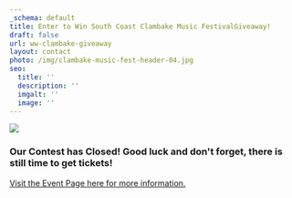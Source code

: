 ```yaml
---
_schema: default
title: Enter to Win South Coast Clambake Music FestivalGiveaway!
draft: false
url: ww-clambake-giveaway
layout: contact
photo: /img/clambake-music-fest-header-04.jpg
seo:
  title: ''
  description: ''
  imgalt: ''
  image: ''
---
```

![](/img/clambake-giveaway-header-695x322.jpg)

### Our Contest has Closed! Good luck and don't forget, there is still time to get tickets!

[Visit the Event Page here for more information.](/event/south-coast-clambake-music-festival/)&nbsp;
